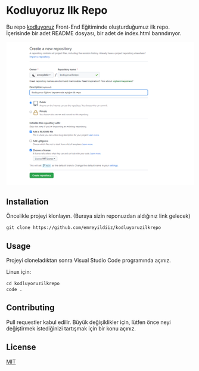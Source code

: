 # Kodluyoruz Ilk Repo

Bu repo [kodluyoruz](https://kodluyoruz.org) Front-End Eğitiminde oluşturduğumuz ilk repo. İçerisinde bir adet README dosyası, bir adet de index.html barındırıyor.

![resim](img.jpg)

## Installation

Öncelikle projeyi klonlayın. (Buraya sizin reponuzdan aldığınız link gelecek)

```
git clone https://github.com/emreyildiiz/kodluyoruzilkrepo
```



## Usage


Projeyi cloneladıktan sonra Visual Studio Code programında açınız. 


Linux için:


```linux
cd kodluyoruzilkrepo
code .
```

## Contributing


Pull requestler kabul edilir. Büyük değişiklikler için, lütfen önce neyi değiştirmek istediğinizi tartışmak için bir konu açınız. 


## License

[MIT](https://choosealicense.com/licenses/mit/) 